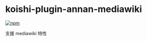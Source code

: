 # koishi-plugin-annan-mediawiki

[![npm](https://img.shields.io/npm/v/koishi-plugin-annan-mediawiki?style=flat-square)](https://www.npmjs.com/package/koishi-plugin-annan-mediawiki)

支援 mediawiki 特性

